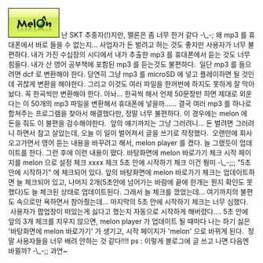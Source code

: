<img src="melon.png" width="104" height="60" />
난 SKT 추종자(!)지만, 멜론은 좀 너무 한거 같다 -\_-;
왜 mp3 를 휴대폰에서 바로 들을 수 없는지... 사업자가 돈 벌려고 하는 것도 좋지만 사용자가 너무 불편하다. 내가 가진 수십장의 시디에서 내가 추출한 mp3 를 휴대폰에서 듣는 것도 너무 힘들다. 내가 산 영어 공부책에 포함된 mp3 를 듣는것도 불편하다.
 일단 mp3 를 들으려면 dcf 로 변환해야 한다. 당연히 그냥 mp3 를 microSD 에 넣고 플레이하면 될 것인데 귀찮게 변환을 해야한다. 그리고 이것도 여러 파일을 한꺼번에 하지도 못하게 잘 막아놨다. 꼭 한곡씩만 변환해야 한다. 아놔... 한곡씩 해서 언제 50문장만 하면 제대로 외운다는 이 50개의 mp3 파일을 변환해서 휴대폰에 넣을까...... 결국 여러 mp3 를 하나로 합쳐주는 프로그램을 찾아서 해결했다만, 정말 너무 불편하다. 이 경우에는 melon 에 돈을 줘도 이 불편을 감수해야한다.
 앞의 얘기까지는 그냥 그러려니... 돈 벌려면 그러려니 하면서 참고 살았는데, 오늘 이 일이 벌어져서 글을 쓰기로 작정했다.
 오랜만에 회사 오고가면서 영어 듣는 내용을 바꾸려고 해서, melon player 를 켰다. 늘 그랬듯이 업데이트를 한다. 그런 후에 이런 내용이 떴다.
바탕화면에 melon 바로가기 체크
시작 페이지를 melon 으로 설정 체크
xxxx 체크
5초 안에 시작하기 체크
이건 뭥미 -\_-;;; "5초 안에 시작하기" 에 체크되어 있다. 앞의 바탕화면에 melon 바로가기 체크는 업데이트하면 늘 체크되어 있고, 나머지 2개(5초안에 넘어가는 바람에 끝에 한개는 뭔지 확인도 못했다)도 늘 체크된 상태로 업데이트된다. 그래서 늘 체크를 껐었는데... 여기까지의 불편도 속으로만 욕하면서 참아줬는데... 마지막의 5초 안에 시작하기 체크는 너무 심했다.
 사용자가 팝업창이 떠있는게 싫다고 했는지 자동으로 시작하게 해버렸다.... 5초 안에 앞의 3개 체크를 지우지 않으면, melon player 가 업데이트 될 때마다 나는 하기 싫은 '바탕화면에 melon 바로가기' 가 생기고, 시작 페이지가 'melon' 으로 바뀌게 된다.
 정말 사용자들을 너무 배려 안하는 것 같다!!!!
ps : 이렇게 블로그에 글 쓰고 나면 다음엔 바뀔까? -\_-;; 과연~

